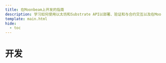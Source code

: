 ```yaml
---
title: 在Moonbeam上开发的指南
description: 学习如何使用以太坊和Substrate API以部署、验证和与合约交互以及在Moonbeam上开发DApp的指南。
template: main.html
hide:
  - toc
---
```


<h1 class='subsection-title'>开发</h1>
<div class='subsection-wrapper'></div>